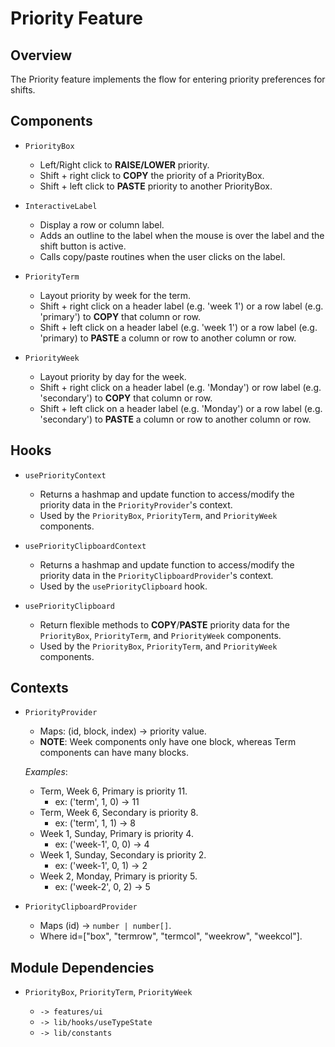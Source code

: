 # Priority Feature

## Overview

The Priority feature implements the flow for entering priority preferences for shifts.

## Components

- `PriorityBox`

    - Left/Right click to **RAISE/LOWER** priority.
    - Shift + right click to **COPY** the priority of a PriorityBox.
    - Shift + left click to **PASTE** priority to another PriorityBox.

- `InteractiveLabel`

    - Display a row or column label.
    - Adds an outline to the label when the mouse is over the label and the shift button is active.
    - Calls copy/paste routines when the user clicks on the label.

- `PriorityTerm`

    - Layout priority by week for the term.
    - Shift + right click on a header label (e.g. 'week 1') or a row label (e.g. 'primary') to **COPY** that column or row. 
    - Shift + left click on a header label (e.g. 'week 1') or a row label (e.g. 'primary) to **PASTE** a column or row to another column or row.

- `PriorityWeek`

    - Layout priority by day for the week.
    - Shift + right click on a header label (e.g. 'Monday') or row label (e.g. 'secondary') to **COPY** that column or row.
    - Shift + left click on a header label (e.g. 'Monday') or a row label (e.g. 'secondary') to **PASTE** a column or row to another column or row.

## Hooks

- `usePriorityContext`

    - Returns a hashmap and update function to access/modify the priority data in the `PriorityProvider`'s context.  
    - Used by the `PriorityBox`, `PriorityTerm`, and `PriorityWeek` components.

- `usePriorityClipboardContext`

    - Returns a hashmap and update function to access/modify the priority data in the `PriorityClipboardProvider`'s context.
    - Used by the `usePriorityClipboard` hook.

- `usePriorityClipboard`

    - Return flexible methods to **COPY**/**PASTE** priority data for the `PriorityBox`, `PriorityTerm`, and `PriorityWeek` components. 
    - Used by the `PriorityBox`, `PriorityTerm`, and `PriorityWeek` components.

## Contexts 

- `PriorityProvider`

    - Maps: (id, block, index) $\rightarrow$ priority value.
    - **NOTE**: Week components only have one block, whereas Term components can have many blocks.
    
    *Examples*:
    - Term, Week 6, Primary is priority 11.
        - ex: ('term', 1, 0) $\rightarrow$ 11
    - Term, Week 6, Secondary is priority 8.
        - ex: ('term', 1, 1) $\rightarrow$ 8
    - Week 1, Sunday, Primary is priority 4.
        - ex: ('week-1', 0, 0) $\rightarrow$ 4
    - Week 1, Sunday, Secondary is priority 2.
        - ex: ('week-1', 0, 1) $\rightarrow$ 2
    - Week 2, Monday, Primary is priority 5.
        - ex: ('week-2', 0, 2) $\rightarrow$ 5

- `PriorityClipboardProvider`

    - Maps (id) $\rightarrow$ `number | number[]`.
    - Where id=["box", "termrow", "termcol", "weekrow", "weekcol"].

## Module Dependencies

- `PriorityBox`, `PriorityTerm`, `PriorityWeek`

    - `-> features/ui`
    - `-> lib/hooks/useTypeState`
    - `-> lib/constants`